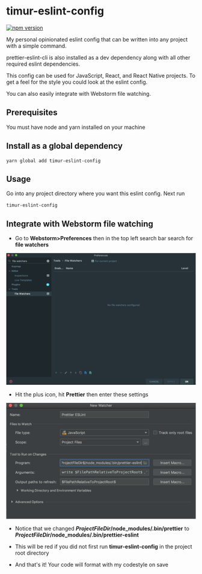 # timur-eslint-config

[![npm version](https://badge.fury.io/js/timur-eslint-config.svg)](https://badge.fury.io/js/timur-eslint-config)

My personal opinionated eslint config that can be written into any project with a simple command. 

prettier-eslint-cli is also installed as a dev dependency along with all other required eslint dependencies. 

This config can be used for JavaScript, React, and React Native projects. To get a feel for the style you could look at the eslint config. 

You can also easily integrate with Webstorm file watching.

## Prerequisites

You must have node and yarn installed on your machine

## Install as a global dependency

```
yarn global add timur-eslint-config
```

## Usage

Go into any project directory where you want this eslint config. Next run 
```
timur-eslint-config
```

## Integrate with Webstorm file watching

- Go to __Webstorm>Preferences__ then in the top left search bar search for __file watchers__


![file watchers](https://github.com/timurtu/timur-eslint-config/raw/master/res/file-watchers.png "file watchers")

- Hit the plus icon, hit __Prettier__ then enter these settings

![settings](https://github.com/timurtu/timur-eslint-config/raw/master/res/settings.png "settings")

- Notice that we changed __$ProjectFileDir$/node_modules/.bin/prettier__ to __$ProjectFileDir$/node_modules/.bin/prettier-eslint__

- This will be red if you did not first run __timur-eslint-config__ in the project root directory

- And that's it! Your code will format with my codestyle on save 

